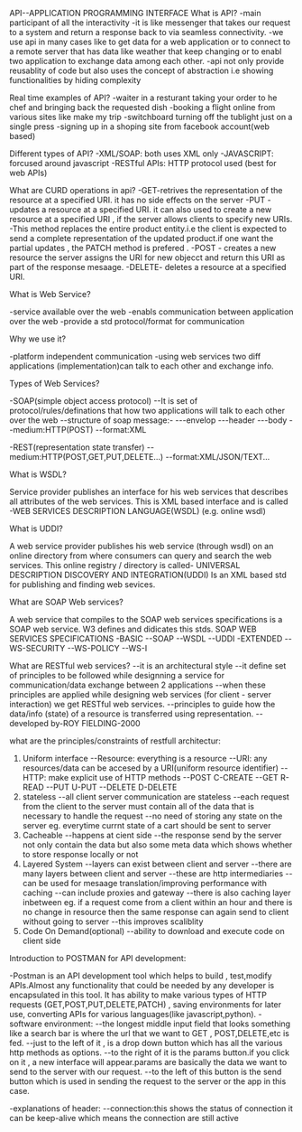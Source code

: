 API--APPLICATION PROGRAMMING INTERFACE
What is API?
-main participant of all the interactivity
-it is like messenger that takes our request to a system and return a response back to via seamless connectivity.
-we use api in many cases like to get data for a web application or to connect to a remote server that has data like weather that keep changing or to enabl two application to exchange data among each other.
-api not only provide reusablity of code but also uses the concept of abstraction i.e showing functionalities by hiding complexity

Real time examples of API?
-waiter in a resturant taking your order to he chef and bringing back the requested dish
-booking a flight online from various sites like make my trip
-switchboard turning off the tublight just on a single press
-signing up in a shoping site from facebook account(web based)

Different types of API?
-XML/SOAP: both uses XML only
-JAVASCRIPT: forcused around javascript
-RESTful APIs: HTTP protocol used (best for web APIs)

What are CURD operations in api?
-GET-retrives the representation of the resource at a specified URI. it has no side effects on the server
-PUT -updates a resource at a specified URI. it can also used  to create a new resource at a specified URI , if the server allows clients to specify new URIs.
-This method replaces the entire product entity.i.e the client is expected to send a complete representation of the updated product.if one want the partial updates , the PATCH method is prefered .
-POST - creates a new resource  the server assigns the URI for new objecct and return this URI as part of the response mesaage.
-DELETE- deletes a resource at a specified URI.

What is Web Service?

-service available over the web
-enabls communication between application over the web
-provide a std protocol/format for communication


Why we use it?

-platform independent communication
-using web services two diff applications (implementation)can talk to each other and exchange info.


Types of Web Services?

-SOAP(simple object access protocol)
--It is set of protocol/rules/definations that how two applications will talk to each other over the web
--structure of soap message:-
---envelop
---header
---body
--medium:HTTP(POST)
--format:XML

-REST(representation state transfer)
--medium:HTTP(POST,GET,PUT,DELETE...)
--format:XML/JSON/TEXT...


What is WSDL?

Service provider publishes an interface for his web services that describes all attributes of the web services.
This is XML based interface and is called -WEB SERVICES DESCRIPTION LANGUAGE(WSDL)
(e.g. online wsdl)


What is UDDI?

A web service provider publishes his web service (through wsdl) on an online directory from where consumers can query and search the web services. 
This online registry / directory is called- UNIVERSAL DESCRIPTION DISCOVERY AND INTEGRATION(UDDI)
Is an XML based std for publishing and finding web sevices.


What are SOAP Web services?

A web service that compiles to the SOAP web services specifications is a SOAP web service.
W3 defines and didicates this stds.
SOAP WEB SERVICES SPECIFICATIONS
-BASIC
--SOAP 
--WSDL
--UDDI
-EXTENDED
--WS-SECURITY
--WS-POLICY
--WS-I


What are RESTful web services?
--it is an architectural style
--it define set of principles to be followed while designning a service for communication/data exchange between 2 applications
--when these principles are applied while designing web services (for client - server interaction) we get RESTful web services.
--principles to guide how the data/info (state) of a resource is transferred using representation.
--developed by-ROY FIELDING-2000

what are the principles/constraints of restfull architectur:
1. Uniform interface 
--Resource: everything is a resource
--URI: any resources/data can be accesed by a URI(uniform resource identifier)
--HTTP: make explicit use of HTTP methods
		--POST C-CREATE
		--GET  R-READ
		--PUT  U-PUT
		--DELETE D-DELETE
2. stateless
--all client server communication are stateless
--each request from the client to the server must contain all of the data that is necessary to handle the request
--no need of storing any state on the server
eg. everytime currnt state of a cart should be sent to server
3. Cacheable
--happens at cient side
--the response send by the server not only contain the data but also some meta data which shows whether to store  response locally or not
4. Layered System
--layers can exist between client and server
--there are many layers between client and server
--these are http intermediaries
--can be used for mesaage translation/improving performance with caching 
--can include proxies and gateway
--there is also caching layer inbetween eg. if a request come from a client within an hour and there is no change in resource then the same response can again send to client without going to server
--this improves scaliblity
5. Code On Demand(optional)
--ability to download and execute code on client side


Introduction to POSTMAN for API development:

-Postman is an API development tool which helps to build , test,modify APIs.Almost any functionality that could be needed by any developer is encapsulated in this tool. It has ability to make various types of HTTP requests (GET,POST,PUT,DELETE,PATCH) , saving environments for later use, converting APIs for various languages(like javascript,python).
-software environment:
--the longest middle input field that looks something like a search bar is where the url that we want to GET , POST,DELETE,etc is fed.
--just to the left of it , is a drop down button which has all the various http methods as options.
--to the right of it is the params button.if you click on it , a new interface will appear.params are basically the data we want to send to the server with our request.
--to the left of this button is the send button which is used in sending the request to the server or the app in this case.

-explanations of header:
--connection:this shows the status of connection it can be keep-alive which means the connection are still active

